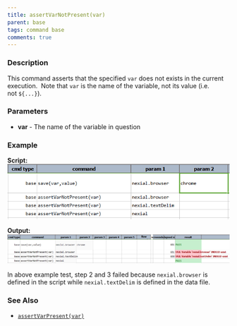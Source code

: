 ```yaml
---
title: assertVarNotPresent(var)
parent: base
tags: command base
comments: true
---
```



### Description
This command asserts that the specified `var` does not exists in the current execution.  Note that `var` is the name 
of the variable, not its value (i.e. not `${...}`).


### Parameters
- **var** \- The name of the variable in question


### Example
**Script:**<br/>
![](image/assertVarNotPresent(var)_01.png)

**Output:**<br/>
![](image/assertVarNotPresent(var)_02.png)

In above example test, step 2 and 3 failed because `nexial.browser` is defined in the script while 
`nexial.textDelim` is defined in the data file.


### See Also
- [`assertVarPresent(var)`](assertVarPresent(var))
